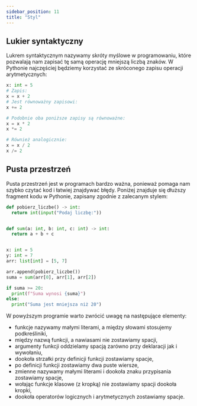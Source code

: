 ```yaml
---
sidebar_position: 11
title: "Styl"
---
```


## Lukier syntaktyczny

Lukrem syntaktycznym nazywamy skróty myślowe w programowaniu, które pozwalają
nam zapisać tę samą operację mniejszą liczbą znaków. W Pythonie najczęściej
będziemy korzystać ze skróconego zapisu operacji arytmetycznych:

```python showLineNumbers
x: int = 5
# Zapis:
x = x + 2
# Jest równoważny zapisowi:
x += 2

# Podobnie oba poniższe zapisy są równoważne:
x = x * 2
x *= 2

# Również analogicznie:
x = x / 2
x /= 2
```

## Pusta przestrzeń

Pusta przestrzeń jest w programach bardzo ważna, ponieważ pomaga nam szybko
czytać kod i łatwiej znajdywać błędy. Poniżej znajduje się dłuższy fragment
kodu w Pythonie, zapisany zgodnie z zalecanym stylem:

```python showLineNumbers
def pobierz_liczbe() -> int:
  return int(input("Podaj liczbę:"))


def sum(a: int, b: int, c: int) -> int:
  return a + b + c


x: int = 5
y: int = 7
arr: list[int] = [5, 7]

arr.append(pobierz_liczbe())
suma = sum(arr[0], arr[1], arr[2])

if suma >= 20:
  print(f"Suma wynosi {suma}")
else:
  print("Suma jest mniejsza niż 20")
```

W powyższym programie warto zwrócić uwagę na następujące elementy:

- funkcje nazywamy małymi literami, a między słowami stosujemy podkreśliniki,
- między nazwą funkcji, a nawiasami nie zostawiamy spacji,
- argumenty funkcji oddzielamy spacją zarówno przy deklaracji jak i wywołaniu,
- dookoła strzałki przy definicji funkcji zostawiamy spacje,
- po definicji funkcji zostawiamy dwa puste wiersze,
- zmienne nazywamy małymi literami i dookoła znaku przypisania zostawiamy spacje,
- wołając funkcje klasowe (z kropką) nie zostawiamy spacji dookoła kropki,
- dookoła operatorów logicznych i arytmetycznych zostawiamy spacje.
